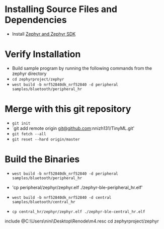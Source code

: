 # Installing Source Files and Dependencies
* Install [Zephyr and Zephyr SDK](https://docs.zephyrproject.org/latest/develop/getting_started/index.html)

# Verify Installation
* Build sample program by running the following commands from the zephyr directory
* `cd zephyrproject/zephyr`
* `west build -b nrf52840dk_nrf52840 -d peripheral samples/bluetooth/peripheral_hr`

# Merge with this git repository
* `git init`
* `git add remote origin git@github.com:nnizh131/TinyML.git'
* `git fetch --all`
* `git reset --hard origin/master`

# Build the Binaries
* `west build -b nrf52840dk_nrf52840 -d peripheral samples/bluetooth/peripheral_hr`
* 'cp peripheral/zephyr/zephyr.elf ./zephyr-ble-peripheral_hr.elf'

* `west build -b nrf52840dk_nrf52840 -d central samples/bluetooth/central_hr`
* `cp central_hr/zephyr/zephyr.elf ./zephyr-ble-central_hr.elf`




include @C:\Users\nini\Desktop\Renode\m4.resc
cd zephyrproject/zephyr
